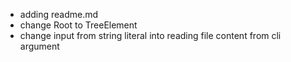 - adding readme.md
- change Root to TreeElement
- change input from string literal into reading file content from cli argument
